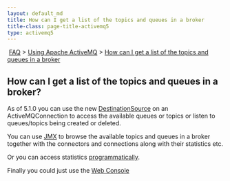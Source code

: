 ```yaml
---
layout: default_md
title: How can I get a list of the topics and queues in a broker 
title-class: page-title-activemq5
type: activemq5
---
```


 [FAQ](faq) > [Using Apache ActiveMQ](using-apache-activemq) > [How can I get a list of the topics and queues in a broker](how-can-i-get-a-list-of-the-topics-and-queues-in-a-broker)


How can I get a list of the topics and queues in a broker?
----------------------------------------------------------

As of 5.1.0 you can use the new [DestinationSource](http://activemq.apache.org/maven/activemq-core/apidocs/org/apache/activemq/advisory/DestinationSource.html) on an ActiveMQConnection to access the available queues or topics or listen to queues/topics being created or deleted.

You can use [JMX](jmx) to browse the available topics and queues in a broker together with the connectors and connections along with their statistics etc.

Or you can access statistics [programmatically](how-can-i-see-what-destinations-are-used).

Finally you could just use the [Web Console](web-console)

